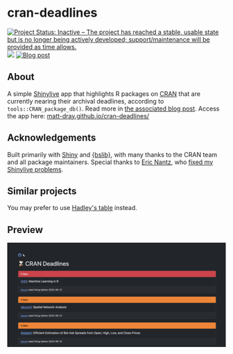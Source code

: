 
# cran-deadlines

<!-- badges: start -->
[![Project Status: Inactive – The project has reached a stable, usable state but is no longer being actively developed; support/maintenance will be provided as time allows.](https://www.repostatus.org/badges/latest/inactive.svg)](https://www.repostatus.org/#inactive)
[![](https://img.shields.io/badge/Shiny-shinylive-447099?style=flat&labelColor=white&logo=Posit&logoColor=447099)](https://matt-dray.github.io/cran-deadlines)
[![Blog
post](https://img.shields.io/badge/rostrum.blog-post-008900?labelColor=000000&logo=data%3Aimage%2Fgif%3Bbase64%2CR0lGODlhEAAQAPEAAAAAABWCBAAAAAAAACH5BAlkAAIAIf8LTkVUU0NBUEUyLjADAQAAACwAAAAAEAAQAAAC55QkISIiEoQQQgghRBBCiCAIgiAIgiAIQiAIgSAIgiAIQiAIgRAEQiAQBAQCgUAQEAQEgYAgIAgIBAKBQBAQCAKBQEAgCAgEAoFAIAgEBAKBIBAQCAQCgUAgEAgCgUBAICAgICAgIBAgEBAgEBAgEBAgECAgICAgECAQIBAQIBAgECAgICAgICAgECAQECAQICAgICAgICAgEBAgEBAgEBAgICAgICAgECAQIBAQIBAgECAgICAgIBAgECAQECAQIBAgICAgIBAgIBAgEBAgECAgECAgICAgICAgECAgECAgQIAAAQIKAAAh%2BQQJZAACACwAAAAAEAAQAAAC55QkIiESIoQQQgghhAhCBCEIgiAIgiAIQiAIgSAIgiAIQiAIgRAEQiAQBAQCgUAQEAQEgYAgIAgIBAKBQBAQCAKBQEAgCAgEAoFAIAgEBAKBIBAQCAQCgUAgEAgCgUBAICAgICAgIBAgEBAgEBAgEBAgECAgICAgECAQIBAQIBAgECAgICAgICAgECAQECAQICAgICAgICAgEBAgEBAgEBAgICAgICAgECAQIBAQIBAgECAgICAgIBAgECAQECAQIBAgICAgIBAgIBAgEBAgECAgECAgICAgICAgECAgECAgQIAAAQIKAAA7)](https://www.rostrum.blog/posts/2024-06-12-cran-db/)
<!-- badges: end -->

## About

A simple [Shinylive](https://posit-dev.github.io/r-shinylive/) app that highlights R packages on [CRAN](https://cran.r-project.org/) that are currently nearing their archival deadlines, according to `tools::CRAN_package_db()`. Read more in [the associated blog post](https://www.rostrum.blog/posts/2024-06-12-cran-db/). Access the app here: [matt-dray.github.io/cran-deadlines/](https://matt-dray.github.io/cran-deadlines/)

## Acknowledgements

Built primarily with [Shiny](https://shiny.posit.co/r/getstarted/shiny-basics/lesson1/index.html) and [{bslib}](https://rstudio.github.io/bslib/), with many thanks to the CRAN team and all package maintainers. Special thanks to [Eric Nantz](https://github.com/rpodcast), who [fixed my Shinylive problems](https://github.com/matt-dray/cran-deadlines/pull/3).

## Similar projects

You may prefer to use [Hadley's table](https://hadley.github.io/cran-deadlines/) instead.

## Preview

<img src='app.png' alt="Screenshot of webpage called 'CRAN Deadlines'. There are individual cards with the names of R packages in them. The header of each card says how many days remain for fixes to be made and is coloured according to the amount of time left (e.g. red for 0 days). The footer says e.g. 'issues need fixing before 2024-06-12' with a link to the CRAN page detailing the errors.">
